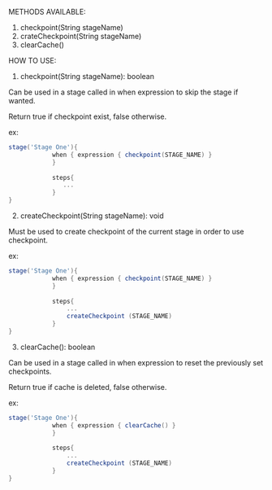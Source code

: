 
METHODS AVAILABLE:
1. checkpoint(String stageName)
2. crateCheckpoint(String stageName)
3. clearCache()

HOW TO USE:

1. checkpoint(String stageName): boolean

Can be used in a stage called in when expression to skip the stage if wanted.

Return true if checkpoint exist, false otherwise.

ex:
```groovy
stage('Stage One'){
            when { expression { checkpoint(STAGE_NAME) }
            }
            
            steps{
               ...
            }
}
```

2. createCheckpoint(String stageName): void

Must be used to create checkpoint of the current stage in order to use checkpoint.

ex:
```groovy
stage('Stage One'){
            when { expression { checkpoint(STAGE_NAME) }
            }
            
            steps{
                ...
                createCheckpoint (STAGE_NAME)
            }
}
``` 
 
3. clearCache(): boolean

Can be used in a stage called in when expression to reset the previously set checkpoints.

Return true if cache is deleted, false otherwise.

ex: 
```groovy
stage('Stage One'){
            when { expression { clearCache() }
            }
            
            steps{
                ...
                createCheckpoint (STAGE_NAME)
            }
}
```           
            

